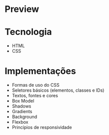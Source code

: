 
# Preview

# Tecnologia

- HTML
- CSS

# Implementações
- Formas de uso do CSS
- Seletores básicos (elementos, classes e IDs)
- Textos, fontes e cores
- Box Model
- Shadows
- Gradients
- Background
- Flexbox
- Princípios de responsividade
